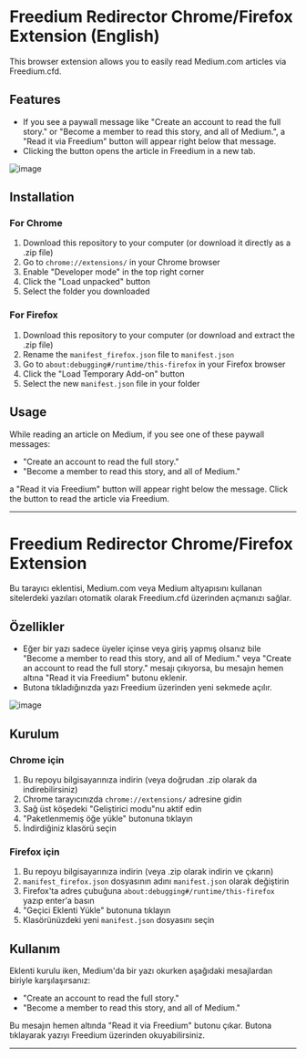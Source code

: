 
# Freedium Redirector Chrome/Firefox Extension (English)

This browser extension allows you to easily read Medium.com articles via Freedium.cfd.

## Features

- If you see a paywall message like "Create an account to read the full story." or "Become a member to read this story, and all of Medium.", a "Read it via Freedium" button will appear right below that message.
- Clicking the button opens the article in Freedium in a new tab.
  
![image](https://github.com/user-attachments/assets/941660a7-9c6a-43b0-8dc9-f9b33669bdd2)

## Installation

### For Chrome

1. Download this repository to your computer (or download it directly as a .zip file)
2. Go to `chrome://extensions/` in your Chrome browser
3. Enable "Developer mode" in the top right corner
4. Click the "Load unpacked" button
5. Select the folder you downloaded

### For Firefox

1. Download this repository to your computer (or download and extract the .zip file)
2. Rename the `manifest_firefox.json` file to `manifest.json`
3. Go to `about:debugging#/runtime/this-firefox` in your Firefox browser
4. Click the "Load Temporary Add-on" button
5. Select the new `manifest.json` file in your folder

## Usage

While reading an article on Medium, if you see one of these paywall messages:
- "Create an account to read the full story."
- "Become a member to read this story, and all of Medium."

a "Read it via Freedium" button will appear right below the message. Click the button to read the article via Freedium.


---

# Freedium Redirector Chrome/Firefox Extension

Bu tarayıcı eklentisi, Medium.com veya Medium altyapısını kullanan sitelerdeki yazıları otomatik olarak Freedium.cfd üzerinden açmanızı sağlar.

## Özellikler

- Eğer bir yazı sadece üyeler içinse veya giriş yapmış olsanız bile "Become a member to read this story, and all of Medium." veya "Create an account to read the full story." mesajı çıkıyorsa, bu mesajın hemen altına "Read it via Freedium" butonu eklenir.
- Butona tıkladığınızda yazı Freedium üzerinden yeni sekmede açılır.

![image](https://github.com/user-attachments/assets/941660a7-9c6a-43b0-8dc9-f9b33669bdd2)



## Kurulum

### Chrome için

1. Bu repoyu bilgisayarınıza indirin (veya doğrudan .zip olarak da indirebilirsiniz)
2. Chrome tarayıcınızda `chrome://extensions/` adresine gidin
3. Sağ üst köşedeki "Geliştirici modu"nu aktif edin
4. "Paketlenmemiş öğe yükle" butonuna tıklayın
5. İndirdiğiniz klasörü seçin

### Firefox için

1. Bu repoyu bilgisayarınıza indirin (veya .zip olarak indirin ve çıkarın)
2. `manifest_firefox.json` dosyasının adını `manifest.json` olarak değiştirin
3. Firefox'ta adres çubuğuna `about:debugging#/runtime/this-firefox` yazıp enter'a basın
4. "Geçici Eklenti Yükle" butonuna tıklayın
5. Klasörünüzdeki yeni `manifest.json` dosyasını seçin

## Kullanım

Eklenti kurulu iken, Medium'da bir yazı okurken aşağıdaki mesajlardan biriyle karşılaşırsanız:
- "Create an account to read the full story."
- "Become a member to read this story, and all of Medium."

Bu mesajın hemen altında "Read it via Freedium" butonu çıkar. Butona tıklayarak yazıyı Freedium üzerinden okuyabilirsiniz.

---



